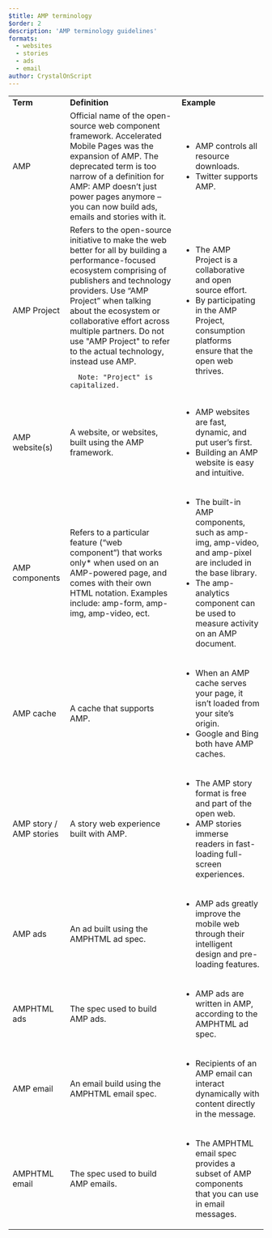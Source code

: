 ```yaml
---
$title: AMP terminology
$order: 2
description: 'AMP terminology guidelines'
formats:
  - websites
  - stories
  - ads
  - email
author: CrystalOnScript
---
```


<table>
  <tr>
   <td><strong>Term</strong>
   </td>
   <td><strong>Definition</strong>
   </td>
   <td><strong>Example </strong>
   </td>
  </tr>
  <tr>
   <td>AMP
   </td>
   <td>Official name of the open-source web component framework. Accelerated Mobile Pages was the expansion of AMP. The deprecated term is too narrow of a definition for AMP: AMP doesn’t just power pages anymore – you can now build ads, emails and stories with it.
   </td>
   <td><ul>
      <li>AMP controls all resource downloads.
      <li>Twitter supports AMP.</li>
      </ul>
   </td>
  </tr>
  <tr>
   <td>AMP Project
   </td>
   <td>Refers to the open-source initiative to make the web better for all by building a performance-focused ecosystem comprising of publishers and technology providers. Use “AMP Project” when talking about the ecosystem or collaborative effort across multiple partners.  Do not use "AMP Project" to refer to the actual technology, instead use AMP. 
   
      Note: "Project" is capitalized.
   </td>
   <td><ul>
      <li>The AMP Project is a collaborative and open source effort.
      <li>By participating in the AMP Project, consumption platforms ensure that the open web thrives.</li></ul>
   </td>
  </tr>
  <tr>
   <td>AMP website(s)
   </td>
   <td>A website, or websites, built using the AMP framework. 
   </td>
   <td><ul>
      <li>AMP websites are fast, dynamic, and put user’s first.
      <li>Building an AMP website is easy and intuitive. </li></ul>
   </td>
  </tr>
  <tr>
   <td>AMP components
   </td>
   <td>Refers to a particular feature (“web component”) that works only* when used on an AMP-powered page, and comes with their own HTML notation. Examples include: amp-form, amp-img, amp-video, ect.
   </td>
   <td><ul>
      <li>The built-in AMP components, such as amp-img, amp-video, and amp-pixel are included in the base library.
      <li>The amp-analytics component can be used to measure activity on an AMP document.</li></ul>
   </td>
  </tr>
  <tr>
   <td>AMP cache
   </td>
   <td>A cache that supports AMP. 
   </td>
   <td><ul>
      <li>When an AMP cache serves your page, it isn’t loaded from your site’s origin. 
      <li>Google and Bing both have AMP caches. </li></ul>
   </td>
  </tr>
  <tr>
   <td>AMP story / AMP stories 
   </td>
   <td>A story web experience built with AMP. 
   </td>
   <td><ul>
      <li>The AMP story format is free and part of the open web.
      <li>AMP stories immerse readers in fast-loading full-screen experiences.  </li></ul>
   </td>
  </tr>
  <tr>
   <td>AMP ads
   </td>
   <td>An ad built using the AMPHTML ad spec. 
   </td>
   <td><ul>
      <li>AMP ads greatly improve the mobile web through their intelligent design and pre-loading features.</li></ul>
   </td>
  </tr>
  <tr>
   <td>AMPHTML ads
   </td>
   <td>The spec used to build AMP ads. 
   </td>
   <td><ul>
      <li>AMP ads are written in AMP, according to the AMPHTML ad spec. </li></ul>
   </td>
  </tr>
  <tr>
   <td>AMP email
   </td>
   <td>An email build using the AMPHTML email spec.
   </td>
   <td><ul>
      <li>Recipients of an AMP email can interact dynamically with content directly in the message. </li></ul>
   </td>
  </tr>
  <tr>
   <td>AMPHTML email
   </td>
   <td>The spec used to build AMP emails. 
   </td>
   <td><ul>
      <li>The AMPHTML email spec provides a subset of AMP components that you can use in email messages. </li></ul>
   </td>
  </tr>
</table>
